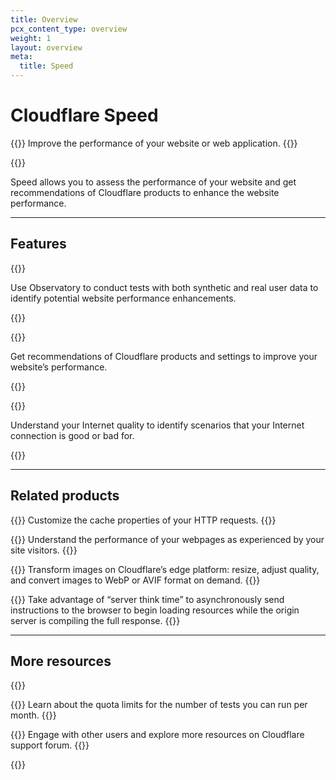 ```yaml
---
title: Overview
pcx_content_type: overview
weight: 1
layout: overview
meta:
  title: Speed
---
```


# Cloudflare Speed

{{<description>}}
Improve the performance of your website or web application.
{{</description>}}

{{<plan type="all">}}

Speed allows you to assess the performance of your website and get recommendations of Cloudflare products to enhance the website performance.

---

## Features

{{<feature header="Observatory" href="/speed/speed-test/">}}

Use Observatory to conduct tests with both synthetic and real user data to identify potential website performance enhancements.

{{</feature>}}

{{<feature header="Optimization" href="/speed/optimization/">}}

Get recommendations of Cloudflare products and settings to improve your website’s performance.

{{</feature>}}

{{<feature header="Aggregated Internet Measurement" href="/speed/aim/">}}

Understand your Internet quality to identify scenarios that your Internet connection is good or bad for.

{{</feature>}}

---

## Related products

{{<related header="Cache rules" href="/cache/how-to/cache-rules/" product="cache">}}
Customize the cache properties of your HTTP requests.
{{</related>}}

{{<related header="Cloudflare Web Analytics" href="/analytics/web-analytics/" product="analytics">}}
Understand the performance of your webpages as experienced by your site visitors.
{{</related>}}

{{<related header="Cloudflare Image Resizing" href="/images/transform-images/resize-images/" product="images">}}
Transform images on Cloudflare’s edge platform: resize, adjust quality, and convert images to WebP or AVIF format on demand.
{{</related>}}

{{<related header="Early Hints" href="/cache/advanced-configuration/early-hints/" product="cache">}}
Take advantage of “server think time” to asynchronously send instructions to the browser to begin loading resources while the origin server is compiling the full response.
{{</related>}}

---

## More resources

{{<resource-group>}}

{{<resource header="Quotas" href="/speed/speed-test/run-speed-test/#quotas" icon="documentation-clipboard">}}
Learn about the quota limits for the number of tests you can run per month.
{{</resource>}}

{{<resource header="Community Forum" href="https://community.cloudflare.com/c/website-application-performance/88" icon="learning-center-book">}}
Engage with other users and explore more resources on Cloudflare support forum.
{{</resource>}}

{{</resource-group>}}